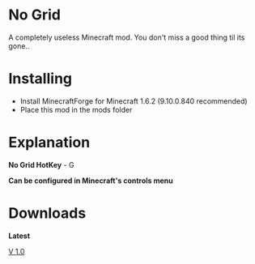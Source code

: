 No Grid
====

A completely useless Minecraft mod.
You don't miss a good thing til its gone..

Installing
====

- Install MinecraftForge for Minecraft 1.6.2 (9.10.0.840 recommended)
- Place this mod in the mods folder

Explanation
====

**No Grid HotKey** - G

**Can be configured in Minecraft's controls menu**

Downloads
====
**Latest**

[V 1.0](https://dl.dropboxusercontent.com/u/36116005/nogrid/no_grid_v1.0.jar)
